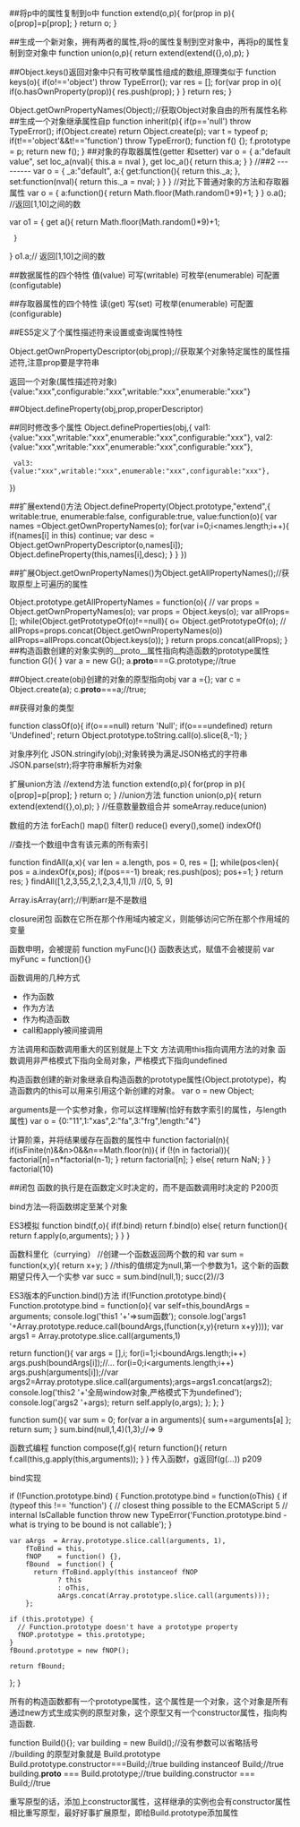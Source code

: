 ##将p中的属性复制到o中
function extend(o,p){
     for(prop in p){
          o[prop]=p[prop];
     }
     return o;
}

##生成一个新对象，拥有两者的属性,将o的属性复制到空对象中，再将p的属性复制到空对象中
function union(o,p){
     return extend(extend({},o),p);
}

##Object.keys()返回对象中只有可枚举属性组成的数组,原理类似于
function keys(o){
     if(o!=='object') throw TypeError();
     var res = [];
     for(var prop in o){
          if(o.hasOwnProperty(prop)){
               res.push(prop);
          }
     }
     return res;
}

Object.getOwnPropertyNames(Object);//获取Object对象自由的所有属性名称
##生成一个对象继承属性自p
function inherit(p){
     if(p=='null') throw TypeError();
     if(Object.create) return Object.create(p);
     var t = typeof p;
     if(t!=='object'&&t!=='function') throw TypeError();
     function f() {};
     f.prototype = p;
     return new f();
}
##对象的存取器属性(getter 和setter)
var o = {
     a:"default value",
     set loc_a(nval){
          this.a = nval
     },
     get loc_a(){
          return this.a;
     }
}
//##2 ---------
var o = {
     _a:"default",
     a:{
          get:function(){
              return  this._a;
          },
          set:function(nval){
               return this._a = nval;
          }
     }
}
//对比下普通对象的方法和存取器属性
var o = {
a:function(){
     return Math.floor(Math.random()*9)+1;
}
}
o.a(); //返回[1,10]之间的数

var o1 = {
     get a(){
           return Math.floor(Math.random()*9)+1;

     }
}
o1.a;// 返回[1,10]之间的数

##数据属性的四个特性
值(value)
可写(writable)
可枚举(enumerable)
可配置(configutable)

##存取器属性的四个特性
读(get)
写(set)
可枚举(enumerable)
可配置(configurable)

##ES5定义了个属性描述符来设置或查询属性特性

Object.getOwnPropertyDescriptor(obj,prop);//获取某个对象特定属性的属性描述符,注意prop要是字符串

返回一个对象(属性描述符对象)
{value:"xxx",configurable:"xxx",writable:"xxx",enumerable:"xxx"}

##Object.defineProperty(obj,prop,properDescriptor)

##同时修改多个属性
Object.defineProperties(obj,{
     val1:{value:"xxx",writable:"xxx",enumerable:"xxx",configurable:"xxx"},
     val2: {value:"xxx",writable:"xxx",enumerable:"xxx",configurable:"xxx"},

     val3: {value:"xxx",writable:"xxx",enumerable:"xxx",configurable:"xxx"},

})

##扩展extend()方法
Object.defineProperty(Object.prototype,"extend",{
     writable:true,
     enumerable:false,
     configurable:true,
     value:function(o){
          var names  =Object.getOwnPropertyNames(o);
     for(var i=0;i<names.length;i++){
          if(names[i] in this) continue;
          var desc = Object.getOwnPropertyDescriptor(o,names[i]);
          Object.defineProperty(this,names[i],desc);
          }
     }
})

##扩展Object.getOwnPropertyNames()为Object.getAllPropertyNames();//获取原型上可遍历的属性

Object.prototype.getAllPropertyNames = function(o){
  // var props = Object.getOwnPropertyNames(o);
  var props = Object.keys(o);
  var allProps=[];
  while(Object.getPrototypeOf(o)!==null){
o= Object.getPrototypeOf(o);
// allProps=props.concat(Object.getOwnPropertyNames(o))
allProps=allProps.concat(Object.keys(o));
}
  return props.concat(allProps);
}
##构造函数创建的对象实例的__proto__属性指向构造函数的prototype属性
function G(){
}
var a = new G();
a.__proto__===G.prototype;//true

##Object.create(obj)创建的对象的原型指向obj
var a ={};
var c = Object.create(a);
c.__proto__===a;//true;

##获得对象的类型

function classOf(o){
     if(o===null) return 'Null';
     if(o===undefined) return 'Undefined';
     return Object.prototype.toString.call(o).slice(8,-1);
}

对象序列化
JSON.stringify(obj);对象转换为满足JSON格式的字符串
JSON.parse(str);将字符串解析为对象

扩展union方法
//extend方法
function extend(o,p){
     for(prop in p){
          o[prop]=p[prop];
     }
     return o;
}
//union方法
function union(o,p){
     return extend(extend({},o),p);
}
//任意数量数组合并
someArray.reduce(union)

数组的方法
forEach()
map()
filter()
reduce()
every(),some()
indexOf()

//查找一个数组中含有该元素的所有索引

function findAll(a,x){
var len = a.length,
pos = 0,
res = [];
while(pos<len){
pos = a.indexOf(x,pos);
if(pos==-1) break;
res.push(pos);
pos+=1;
}
return res;
}
findAll([1,2,3,55,2,1,2,3,4,1],1)
//[0, 5, 9]

Array.isArray(arr);//判断arr是不是数组

closure闭包
函数在它所在那个作用域内被定义，则能够访问它所在那个作用域的变量

函数申明，会被提前
function myFunc(){}
函数表达式，赋值不会被提前
var myFunc = function(){}

函数调用的几种方式
- 作为函数
- 作为方法
- 作为构造函数
- call和apply被间接调用

方法调用和函数调用重大的区别就是上下文
方法调用this指向调用方法的对象
函数调用非严格模式下指向全局对象，严格模式下指向undefined

构造函数创建的新对象继承自构造函数的prototype属性(Object.prototype)，构造函数内的this可以用来引用这个新创建的对象。
var o = new Object;

arguments是一个实参对象，你可以这样理解(恰好有数字索引的属性，与length属性)
var o = {0:"11",1:"xas",2:"fa",3:"frg",length:"4"}

计算阶乘，并将结果缓存在函数的属性中
function factorial(n){
if(isFinite(n)&&n>0&&n==Math.floor(n)){
if (!(n in factorial)){
     factorial[n]=n*factorial(n-1);
}
return factorial[n];
}
else{
return NaN;
}
}
factorial(10)

##闭包
函数的执行是在函数定义时决定的，而不是函数调用时决定的
P200页

bind方法—将函数绑定至某个对象

ES3模拟
function bind(f,o){
if(f.bind) return f.bind(o)
else{
return function(){
return f.apply(o,arguments);
}
     }
}

函数科里化（currying）
//创建一个函数返回两个数的和
var sum = function(x,y){
     return x+y;
}
//this的值绑定为null,第一个参数为1，这个新的函数期望只传入一个实参
var succ = sum.bind(null,1);
succ(2)//3

ES3版本的Function.bind()方法
if(!Function.prototype.bind){
Function.prototype.bind = function(o){
var self=this,boundArgs = arguments;
console.log('this1 '+'=>sum函数');
console.log('args1 '+Array.prototype.reduce.call(boundArgs,(function(x,y){return x+y})));
var args1 = Array.prototype.slice.call(arguments,1)

return function(){
var args = [],i;
for(i=1;i<boundArgs.length;i++) args.push(boundArgs[i]);//...
for(i=0;i<arguments.length;i++) args.push(arguments[i]);//var args2=Array.prototype.slice.call(arguments);args=args1.concat(args2);
console.log('this2 '+'全局window对象,严格模式下为undefined');
console.log('args2 '+args);
return self.apply(o,args);
};
};
}

function sum(){
var sum = 0;
for(var a in arguments){
     sum+=arguments[a]
};
return sum;
}
sum.bind(null,1,4)(1,3);//=> 9

函数式编程
function compose(f,g){
     return function(){
          return f.call(this,g.apply(this,arguments));
     }
}
传入函数f，g返回f(g(...))
p209

bind实现

if (!Function.prototype.bind) {
  Function.prototype.bind = function(oThis) {
    if (typeof this !== 'function') {
      // closest thing possible to the ECMAScript 5
      // internal IsCallable function
      throw new TypeError('Function.prototype.bind - what is trying to be bound is not callable');
    }

    var aArgs  = Array.prototype.slice.call(arguments, 1),
        fToBind = this,
        fNOP    = function() {},
        fBound  = function() {
          return fToBind.apply(this instanceof fNOP
                ? this
                : oThis,
                aArgs.concat(Array.prototype.slice.call(arguments)));
        };

    if (this.prototype) {
      // Function.prototype doesn't have a prototype property
      fNOP.prototype = this.prototype; 
    }
    fBound.prototype = new fNOP();

    return fBound;
  };
}

所有的构造函数都有一个prototype属性，这个属性是一个对象，这个对象是所有通过new方式生成实例的原型对象，这个原型又有一个constructor属性，指向构造函数.

function Build(){};
var building = new Build();//没有参数可以省略括号
//building 的原型对象就是 Build.prototype
Build.prototype.constructor===Build;//true
building instanceof Build;//true
building.__proto__ === Build.prototype;//true
building.constructor === Build;//true

重写原型的话，添加上constructor属性，这样继承的实例也会有constructor属性
相比重写原型，最好好事扩展原型，即给Build.prototype添加属性